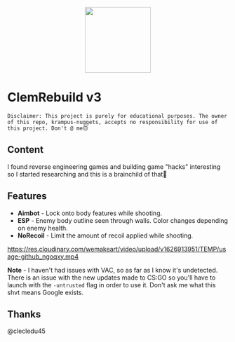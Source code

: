 <p align="center">
<img src="https://res.cloudinary.com/wemakeart/image/upload/v1626914531/clemrebuild/cheat-death_fvuhqw.png" width=150px height="150px" />
</p>

# ClemRebuild v3

    Disclaimer: This project is purely for educational purposes. The owner of this repo, krampus-nuggets, accepts no responsibility for use of this project. Don't @ me🙃

## Content
I found reverse engineering games and building game "hacks" interesting so I started researching and this is a brainchild of that🧠

## Features

* **Aimbot** - Lock onto body features while shooting.
* **ESP** - Enemy body outline seen through walls. Color changes depending on enemy health.
* **NoRecoil** - Limit the amount of recoil applied while shooting.

https://res.cloudinary.com/wemakeart/video/upload/v1626913951/TEMP/usage-github_ngoqxy.mp4

**Note** - I haven't had issues with VAC, so as far as I know it's undetected. There is an issue with the new updates made to CS:GO so you'll have to launch with the `-untrusted` flag in order to use it. Don't ask me what this shvt means Google exists.

## Thanks

@clecledu45